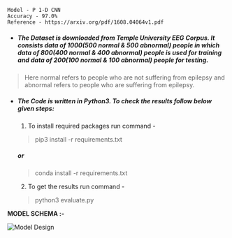 ```
Model - P 1-D CNN
Accuracy - 97.0% 
Reference - https://arxiv.org/pdf/1608.04064v1.pdf 
```
- ##### The Dataset is downloaded from Temple University EEG Corpus. It consists data of 1000(500 normal & 500 abnormal) people in which data of 800(400 normal & 400 abnormal) people is used for training and data of 200(100 normal & 100 abnormal) people for testing.

> Here normal refers to people who are not suffering from epilepsy and abnormal refers to people who are suffering from epilepsy. 
- ##### The Code is written in Python3. To check the results follow below given steps:

  1. To install required packages run command -
   > pip3 install -r requirements.txt
     #####   or
   > conda install -r requirements.txt
  2. To get the results run command -
   > python3 evaluate.py
   

**MODEL SCHEMA :-**


![Model Design](https://github.com/Adi-repo/Capstone_Project_2020/blob/master/images/Model_design.png)
